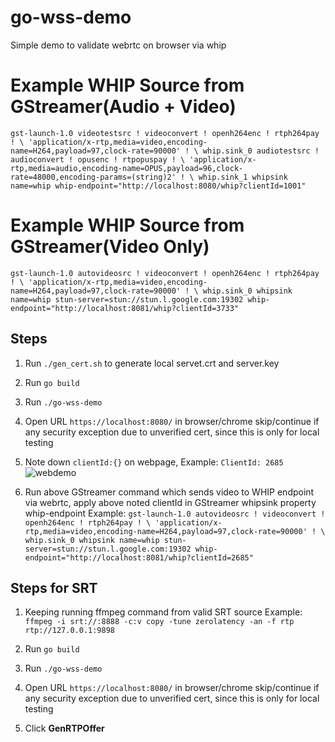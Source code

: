 # go-wss-demo
Simple demo to validate webrtc on browser via whip

# Example WHIP Source from GStreamer(Audio + Video)
`gst-launch-1.0 videotestsrc ! videoconvert ! openh264enc ! rtph264pay ! \
'application/x-rtp,media=video,encoding-name=H264,payload=97,clock-rate=90000' ! \
whip.sink_0 audiotestsrc ! audioconvert ! opusenc ! rtpopuspay ! \
'application/x-rtp,media=audio,encoding-name=OPUS,payload=96,clock-rate=48000,encoding-params=(string)2' ! \
whip.sink_1 whipsink name=whip whip-endpoint="http://localhost:8080/whip?clientId=1001"`

# Example WHIP Source from GStreamer(Video Only)
`gst-launch-1.0 autovideosrc ! videoconvert ! openh264enc ! rtph264pay ! \
'application/x-rtp,media=video,encoding-name=H264,payload=97,clock-rate=90000' ! \
whip.sink_0 whipsink name=whip stun-server=stun://stun.l.google.com:19302 whip-endpoint="http://localhost:8081/whip?clientId=3733"`

## Steps
1. Run `./gen_cert.sh` to generate local servet.crt and server.key
2. Run `go build`
3. Run `./go-wss-demo`
4. Open URL `https://localhost:8080/` in browser/chrome
   skip/continue if any security exception due to unverified cert, 
   since this is only for local testing
5. Note down `clientId:{}` on webpage, Example: `ClientId: 2685`
   ![webdemo](https://github.com/sampleref/go-wss-demo/assets/8070420/e49aedd3-cd8b-494d-a888-266ad177b52e)

7. Run above GStreamer command which sends video to WHIP endpoint via webrtc, apply above noted clientId in 
   GStreamer whipsink property whip-endpoint
   Example:
   `gst-launch-1.0 autovideosrc ! videoconvert ! openh264enc ! rtph264pay ! \
   'application/x-rtp,media=video,encoding-name=H264,payload=97,clock-rate=90000' ! \
   whip.sink_0 whipsink name=whip stun-server=stun://stun.l.google.com:19302 whip-endpoint="http://localhost:8081/whip?clientId=2685"`

## Steps for SRT
1. Keeping running ffmpeg command from valid SRT source
   Example: `ffmpeg -i srt://:8888 -c:v copy -tune zerolatency -an -f rtp rtp://127.0.0.1:9898`
   
2. Run `go build`
3. Run `./go-wss-demo`
4. Open URL `https://localhost:8080/` in browser/chrome
   skip/continue if any security exception due to unverified cert,
   since this is only for local testing
5. Click **GenRTPOffer**
